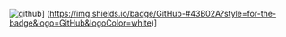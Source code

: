 ![github](https://img.shields.io/badge/GitHub-000000?style=for-the-badge&logo=GitHub&logoColor=white)]
(https://img.shields.io/badge/GitHub-#43B02A?style=for-the-badge&logo=GitHub&logoColor=white)]
